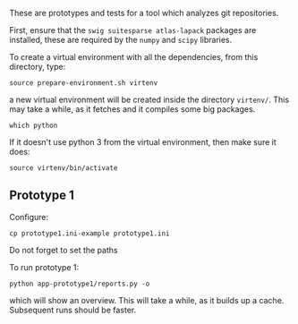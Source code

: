 These are prototypes and tests for a tool which analyzes git repositories.

First, ensure that the `swig suitesparse atlas-lapack` packages are installed,
these are required by the `numpy` and `scipy` libraries.

To create a virtual environment with all the dependencies, from this directory,
type:

    source prepare-environment.sh virtenv

a new virtual environment will be created inside the directory `virtenv/`.
This may take a while, as it fetches and it compiles some big packages.

    which python

If it doesn't use python 3 from the virtual environment, then make sure it does:

    source virtenv/bin/activate

## Prototype 1

Configure:

    cp prototype1.ini-example prototype1.ini

Do not forget to set the paths

To run prototype 1:

    python app-prototype1/reports.py -o

which will show an overview. This will take a while, as it builds up a cache.
Subsequent runs should be faster.
